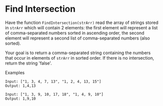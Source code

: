# Find Intersection

Have the function `FindIntersection(strArr)` read the array of strings stored in `strArr` which will contain 2 elements: the first element will represent a list of comma-separated numbers sorted in ascending order, the second element will represent a second list of comma-separated numbers (also sorted).

Your goal is to return a comma-separated string containing the numbers that occur in elements of `strArr` in sorted order. If there is no intersection, return the string 'false'.

Examples
```
Input: ["1, 3, 4, 7, 13", "1, 2, 4, 13, 15"]
Output: 1,4,13

Input: ["1, 3, 9, 10, 17, 18", "1, 4, 9, 10"]
Output: 1,9,10
```
